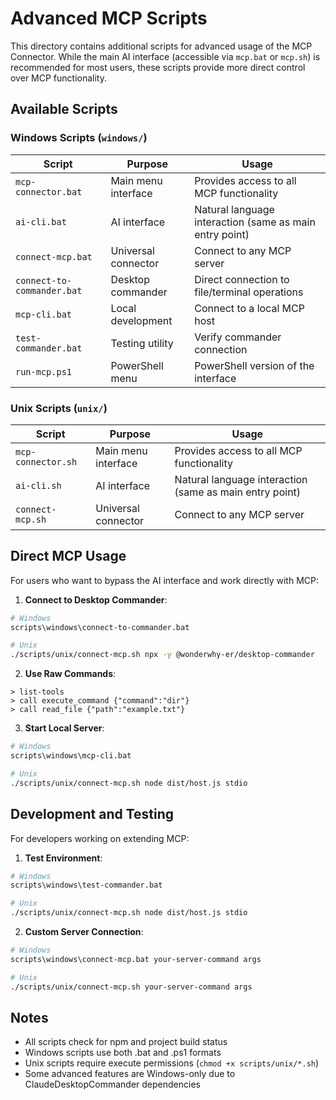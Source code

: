 # Advanced MCP Scripts

This directory contains additional scripts for advanced usage of the MCP Connector. While the main AI interface (accessible via `mcp.bat` or `mcp.sh`) is recommended for most users, these scripts provide more direct control over MCP functionality.

## Available Scripts

### Windows Scripts (`windows/`)

| Script | Purpose | Usage |
|--------|---------|-------|
| `mcp-connector.bat` | Main menu interface | Provides access to all MCP functionality |
| `ai-cli.bat` | AI interface | Natural language interaction (same as main entry point) |
| `connect-mcp.bat` | Universal connector | Connect to any MCP server |
| `connect-to-commander.bat` | Desktop commander | Direct connection to file/terminal operations |
| `mcp-cli.bat` | Local development | Connect to a local MCP host |
| `test-commander.bat` | Testing utility | Verify commander connection |
| `run-mcp.ps1` | PowerShell menu | PowerShell version of the interface |

### Unix Scripts (`unix/`)

| Script | Purpose | Usage |
|--------|---------|-------|
| `mcp-connector.sh` | Main menu interface | Provides access to all MCP functionality |
| `ai-cli.sh` | AI interface | Natural language interaction (same as main entry point) |
| `connect-mcp.sh` | Universal connector | Connect to any MCP server |

## Direct MCP Usage

For users who want to bypass the AI interface and work directly with MCP:

1. **Connect to Desktop Commander**:
```bash
# Windows
scripts\windows\connect-to-commander.bat

# Unix
./scripts/unix/connect-mcp.sh npx -y @wonderwhy-er/desktop-commander
```

2. **Use Raw Commands**:
```
> list-tools
> call execute_command {"command":"dir"}
> call read_file {"path":"example.txt"}
```

3. **Start Local Server**:
```bash
# Windows
scripts\windows\mcp-cli.bat

# Unix
./scripts/unix/connect-mcp.sh node dist/host.js stdio
```

## Development and Testing

For developers working on extending MCP:

1. **Test Environment**:
```bash
# Windows
scripts\windows\test-commander.bat

# Unix
./scripts/unix/connect-mcp.sh node dist/host.js stdio
```

2. **Custom Server Connection**:
```bash
# Windows
scripts\windows\connect-mcp.bat your-server-command args

# Unix
./scripts/unix/connect-mcp.sh your-server-command args
```

## Notes

- All scripts check for npm and project build status
- Windows scripts use both .bat and .ps1 formats
- Unix scripts require execute permissions (`chmod +x scripts/unix/*.sh`)
- Some advanced features are Windows-only due to ClaudeDesktopCommander dependencies